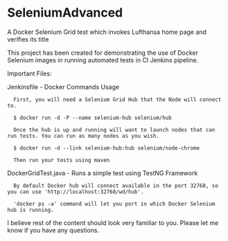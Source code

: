 # SeleniumAdvanced
A Docker Selenium Grid test which invokes Lufthansa home page and verifies its title


This project has been created for demonstrating the use of Docker Selenium images in running automated tests in CI Jenkins pipeline.

Important Files:

Jenkinsfile - Docker Commands Usage

      First, you will need a Selenium Grid Hub that the Node will connect to.

      $ docker run -d -P --name selenium-hub selenium/hub

      Once the hub is up and running will want to launch nodes that can run tests. You can run as many nodes as you wish.

      $ docker run -d --link selenium-hub:hub selenium/node-chrome

      Then run your tests using maven

DockerGridTest.java - Runs a simple test using TestNG Framework

      By default Docker hub will connect available in the port 32768, so you can use 'http://localhost:32768/wd/hub'.
      
      'docker ps -a' command will let you port in which Docker Selenium hub is running.

I believe rest of the content should look very familiar to you.  Please let me know if you have any questions.

